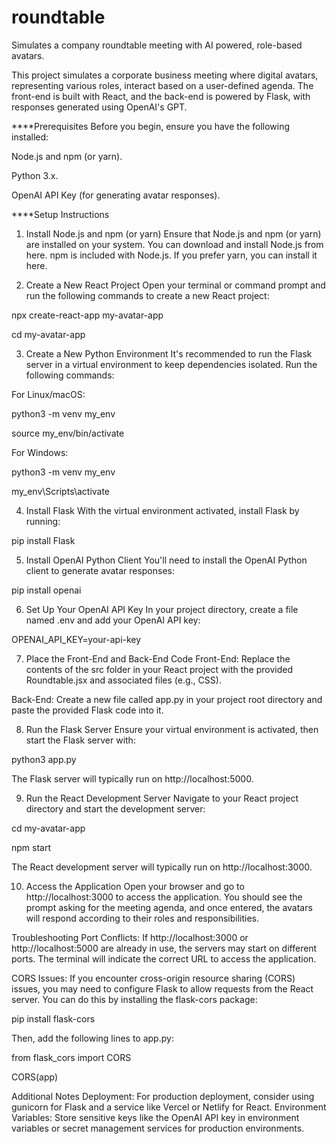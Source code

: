 # roundtable
Simulates a company roundtable meeting with AI powered, role-based avatars.

This project simulates a corporate business meeting where digital avatars, representing various roles, interact based on a user-defined agenda. The front-end is built with React, and the back-end is powered by Flask, with responses generated using OpenAI's GPT.

****Prerequisites
Before you begin, ensure you have the following installed:

Node.js and npm (or yarn).

Python 3.x.

OpenAI API Key (for generating avatar responses).


****Setup Instructions
1. Install Node.js and npm (or yarn)
Ensure that Node.js and npm (or yarn) are installed on your system. You can download and install Node.js from here. npm is included with Node.js. If you prefer yarn, you can install it here.

2. Create a New React Project
Open your terminal or command prompt and run the following commands to create a new React project:

npx create-react-app my-avatar-app

cd my-avatar-app

3. Create a New Python Environment
It's recommended to run the Flask server in a virtual environment to keep dependencies isolated. Run the following commands:

For Linux/macOS:


python3 -m venv my_env

source my_env/bin/activate

For Windows:


python3 -m venv my_env

my_env\Scripts\activate

4. Install Flask
With the virtual environment activated, install Flask by running:

pip install Flask

5. Install OpenAI Python Client
You'll need to install the OpenAI Python client to generate avatar responses:

pip install openai

6. Set Up Your OpenAI API Key
In your project directory, create a file named .env and add your OpenAI API key:

OPENAI_API_KEY=your-api-key

7. Place the Front-End and Back-End Code
Front-End: Replace the contents of the src folder in your React project with the provided Roundtable.jsx and associated files (e.g., CSS).

Back-End: Create a new file called app.py in your project root directory and paste the provided Flask code into it.

8. Run the Flask Server
Ensure your virtual environment is activated, then start the Flask server with:

python3 app.py

The Flask server will typically run on http://localhost:5000.

9. Run the React Development Server
Navigate to your React project directory and start the development server:

cd my-avatar-app

npm start

The React development server will typically run on http://localhost:3000.

10. Access the Application
Open your browser and go to http://localhost:3000 to access the application. You should see the prompt asking for the meeting agenda, and once entered, the avatars will respond according to their roles and responsibilities.

Troubleshooting
Port Conflicts: If http://localhost:3000 or http://localhost:5000 are already in use, the servers may start on different ports. The terminal will indicate the correct URL to access the application.

CORS Issues: If you encounter cross-origin resource sharing (CORS) issues, you may need to configure Flask to allow requests from the React server. You can do this by installing the flask-cors package:

pip install flask-cors

Then, add the following lines to app.py:

from flask_cors import CORS

CORS(app)

Additional Notes
Deployment: For production deployment, consider using gunicorn for Flask and a service like Vercel or Netlify for React.
Environment Variables: Store sensitive keys like the OpenAI API key in environment variables or secret management services for production environments.
